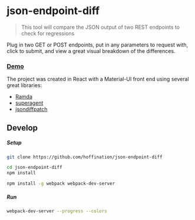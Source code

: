 # json-endpoint-diff
> This tool will compare the JSON output of two REST endpoints to check for regressions

Plug in two GET or POST endpoints, put in any parameters to request with, click to submit, and view a great visual breakdown of the differences.

### [Demo](http://s3-us-west-2.amazonaws.com/jsondiff/index.html)

The project was created in React with a Material-UI front end using several great libraries:
- [Ramda](http://ramdajs.com/)
- [superagent](https://github.com/visionmedia/superagent)
- [jsondiffpatch](https://github.com/benjamine/jsondiffpatch)


## Develop

##### Setup
```bash
git clone https://github.com/hoffination/json-endpoint-diff

cd json-endpoint-diff
npm install

npm install -g webpack webpack-dev-server
```

##### Run
```bash
webpack-dev-server --progress --colors
```
